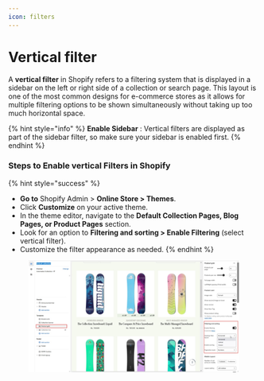 ```yaml
---
icon: filters
---
```


# Vertical filter

A **vertical filter** in Shopify refers to a filtering system that is displayed in a sidebar on the left or right side of a collection or search page. This layout is one of the most common designs for e-commerce stores as it allows for multiple filtering options to be shown simultaneously without taking up too much horizontal space.

{% hint style="info" %}
**Enable Sidebar** : Vertical filters are displayed as part of the sidebar filter, so make sure your sidebar is enabled first.
{% endhint %}

### **Steps to Enable vertical Filters in Shopify**

{% hint style="success" %}
* **Go to** Shopify Admin > **Online Store > Themes**.
* Click **Customize** on your active theme.
* In the theme editor, navigate to the **Default Collection Pages, Blog Pages, or Product Pages** section.
* Look for an option to **Filtering and sorting > Enable Filtering** (select vertical filter).
* Customize the filter appearance as needed.
{% endhint %}

<figure><img src="../.gitbook/assets/product-grid-01.jpg" alt=""><figcaption></figcaption></figure>

